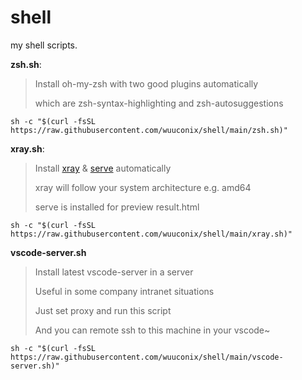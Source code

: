 # shell

my shell scripts.

**zsh.sh**:

> Install oh-my-zsh with two good plugins automatically
>
> which are zsh-syntax-highlighting and zsh-autosuggestions

```
sh -c "$(curl -fsSL https://raw.githubusercontent.com/wuuconix/shell/main/zsh.sh)"
```

**xray.sh**:

> Install [xray](https://github.com/chaitin/xray) & [serve](https://www.npmjs.com/package/serve) automatically
>
> xray will follow your system architecture e.g. amd64
>
> serve is installed for preview result.html

```
sh -c "$(curl -fsSL https://raw.githubusercontent.com/wuuconix/shell/main/xray.sh)"
```

**vscode-server.sh**

> Install latest vscode-server in a server
>
> Useful in some company intranet situations
>
> Just set proxy and run this script
>
> And you can remote ssh to this machine in your vscode~

```
sh -c "$(curl -fsSL https://raw.githubusercontent.com/wuuconix/shell/main/vscode-server.sh)"
```